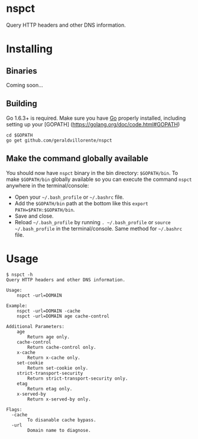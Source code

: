 # nspct
Query HTTP headers and other DNS information.

# Installing

## Binaries
Coming soon...

## Building
Go 1.6.3+ is required. Make sure you have [Go](https://golang.org/doc/install) properly installed, including setting up your [GOPATH] (https://golang.org/doc/code.html#GOPATH)

```
cd $GOPATH
go get github.com/geraldvillorente/nspct
```

## Make the command globally available
You should now have `nspct` binary in the bin directory: `$GOPATH/bin`. 
To make `$GOPATH/bin` globally available so you can execute the command `nspct` anywhere in the terminal/console:
* Open your `~/.bash_profile` or `~/.bashrc` file.
* Add the `$GOPATH/bin` path at the bottom like this `export PATH=$PATH:$GOPATH/bin`. 
* Save and close.
* Reload `~/.bash_profile` by running `. ~/.bash_profile` or `source ~/.bash_profile` in the terminal/console. Same method for `~/.bashrc` file.

# Usage
```console
$ nspct -h
Query HTTP headers and other DNS information.

Usage:
	nspct -url=DOMAIN

Example:
	nspct -url=DOMAIN -cache
	nspct -url=DOMAIN age cache-control

Additional Parameters:
    age
        Return age only.
    cache-control
        Return cache-control only.
    x-cache
        Return x-cache only.
    set-cookie
        Return set-cookie only.
    strict-transport-security
        Return strict-transport-security only.
    etag
        Return etag only.
    x-served-by
        Return x-served-by only.

Flags:
  -cache
        To disanable cache bypass.
  -url
        Domain name to diagnose.
```

